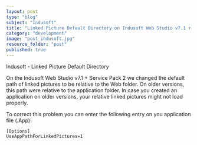 ```yaml
---
layout: post
type: "blog"
subject: "Indusoft"
title: "Linked Picture Default Directory on Indusoft Web Studio v7.1 + Service Pack 2"
category: "development"
image: "post_indusoft.jpg"
resource_folder: "post"
published: true
---
```


Indusoft - Linked Picture Default Directory

On the Indusoft Web Studio v7.1 + Service Pack 2 we changed the default path of linked pictures to be relative to the Web folder. On older versions, this path were relative to the application folder. In case you created an application on older versions, your relative linked pictures might not load properly.

To correct this problem you can enter the following entry on you application file (.App):

    [Options]
    UseAppPathForLinkedPictures=1
